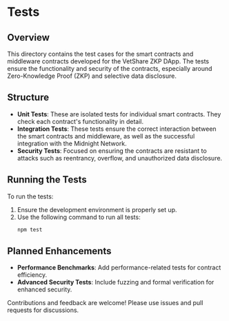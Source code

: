 # Tests

## Overview
This directory contains the test cases for the smart contracts and middleware contracts developed for the VetShare ZKP DApp. The tests ensure the functionality and security of the contracts, especially around Zero-Knowledge Proof (ZKP) and selective data disclosure.

## Structure
- **Unit Tests**: These are isolated tests for individual smart contracts. They check each contract's functionality in detail.
- **Integration Tests**: These tests ensure the correct interaction between the smart contracts and middleware, as well as the successful integration with the Midnight Network.
- **Security Tests**: Focused on ensuring the contracts are resistant to attacks such as reentrancy, overflow, and unauthorized data disclosure.

## Running the Tests
To run the tests:
1. Ensure the development environment is properly set up.
2. Use the following command to run all tests:
   ```bash
   npm test

## Planned Enhancements
- **Performance Benchmarks**: Add performance-related tests for contract efficiency.
- **Advanced Security Tests**: Include fuzzing and formal verification for enhanced security.

Contributions and feedback are welcome! Please use issues and pull requests for discussions.
